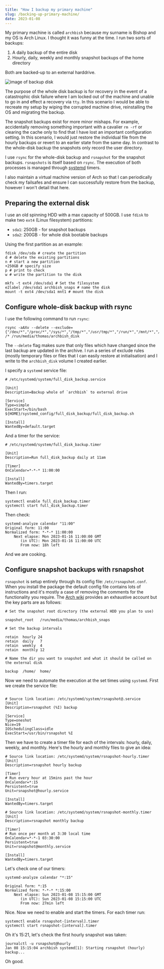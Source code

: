```yaml
---
title: "How I backup my primary machine"
slug: /backing-up-primary-machine/
date: 2023-01-08
---
```


My primary machine is called `archbish` because my surname is Bishop and my OS is Arch Linux. I thought it was funny at the time. I run two sorts of backups:

1. A daily backup of the entire disk
2. Hourly, daily, weekly and monthly snapshot backups of the home directory

Both are backed-up to an external harddrive.

![image of backup disk](img/backup-disk.jpg)

The purpose of the whole disk backup is for recovery in the event of a catastrophic disk failure where I am locked out of the machine and unable to go in and effect a recovery via `tty`. In this scenario I would be able to recreate my setup by wiping the corrupted machine drive, reinstalling the OS and migrating the backup.

The snapshot backups exist for more minor mishaps. For example, accidentally removing something important with a cavalier `rm -rf` or clearing the cache only to find that I have lost an important configuration setting. In this scenario, I would just restore the individual file from the hourly backups or revert to an earlier state from the same day. In contrast to the whole-disk backup the snapshots only record the user directory.

I use `rsync` for the whole-disk backup and `rsnapshot` for the snapshot backups. `rsnapshots` is itself based on `rsync`. The execution of both processes is managed through [systemd](https://en.wikipedia.org/wiki/Systemd) timers.

I also maintain a virtual machine version of Arch so that I can periodically check my failsafes and ensure I can successfully restore from the backup, however I won't detail that here.

## Preparing the external disk

I use an old spinning HDD with a max capacity of 500GB. I use `fdisk` to make two `ext4` (Linux filesystem) partitions:

- `sda1`: 250GB - for snapshot backups
- `sda2`: 200GB - for whole disk bootable backups

Using the first partition as an example:

```
fdisk /dev/sda # create the partition
d # delete the existing partitions
n # start a new partition
+250GB # specify size
p # print to check
w # write the partition to the disk

mkfs -t ext4 /dev/sda1 # Set the filesystem
e2label /dev/sda1 archbish_snaps # name the disk
mount -t ext4 /dev/sda1 mnt1 # mount the disk
```

## Configure whole-disk backup with rsync

I use the following command to run `rsync`:

```
rsync -aAXv --delete --exclude={"/dev/*","/proc/*","/sys/*","/tmp/*","/usr/tmp/*","/run/*","/mnt/*","/media/*","/var/cache/*","/","/lost+found","node_modules"} /* /run/media/thomas/archbish_disk
```

The `--delete` flag makes sure that only files which have changed since the last backup are updated in the archive. I run a series of exclude rules (mostly temporary files or files that I can easily restore at initialisation) and I write to the `archbish_disk` volume I created earlier.

I specify a `systemd` service file:

```
# /etc/systemd/system/full_disk_backup.service

[Unit]
Description=Backup whole of `archbish` to external drive

[Service]
Type=simple
ExecStart=/bin/bash ${HOME}/systemd_config/full_disk_backup/full_disk_backup.sh

[Install]
WantedBy=default.target

```

And a timer for the service:

```
# /etc/systemd/system/full_disk_backup.timer

[Unit]
Description=Run full_disk_backup daily at 11am

[Timer]
OnCalendar=*-*-* 11:00:00

[Install]
WantedBy=timers.target
```

Then I run:

```
systemctl enable full_disk_backup.timer
systemctl start full_disk_backup.timer
```

Then check:

```
systemd-analyze calendar "11:00"
Original form: 11:00
Normalized form: *-*-* 11:00:00
    Next elapse: Mon 2023-01-16 11:00:00 GMT
       (in UTC): Mon 2023-01-16 11:00:00 UTC
       From now: 18h left
```

And we are cooking.

## Configure snapshot backups with rsnapshot

`rsnapshot` is setup entirely through its config file: `/etc/rsnapshot.conf`. When you install the package the default config file contains lots of instructions and it's mostly a case of removing the comments for the functionality you require. The [Arch wiki](https://wiki.archlinux.org/title/rsnapshot) provides an exhaustive account but the key parts are as follows:

```
# Set the snapshot root directory (the external HDD you plan to use)

snapshot_root   /run/media/thomas/archbish_snaps

# Set the backup intervals

retain  hourly 24
retain  daily   7
retain  weekly  4
retain  monthly 12

# Name the dir you want to snapshot and what it should be called on the external disk

backup  /home/  home/
```

Now we need to automate the execution at the set times using `systemd`. First we create the service file:

```

# Source link location: /etc/systemd/system/rsnapshot@.service
[Unit]
Description=rsnapshot (%I) backup

[Service]
Type=oneshot
Nice=19
IOSchedulingClass=idle
ExecStart=/usr/bin/rsnapshot %I
```

Then we have to create a timer file for each of the intervals: hourly, daily, weekly, and monthly. Here's the hourly and monthly files to give an idea:

```
# Source link location: /etc/systemd/system/rsnapshot-hourly.timer
[Unit]
Description=rsnapshot hourly backup

[Timer]
# Run every hour at 15mins past the hour
OnCalendar=*:15
Persistent=true
Unit=rsnapshot@hourly.service

[Install]
WantedBy=timers.target
```

```
# Source link location: /etc/systemd/system/rsnapshot-monthly.timer
[Unit]
Description=rsnapshot monthly backup

[Timer]
# Run once per month at 3:30 local time
OnCalendar=*-*-1 03:30:00
Persistent=true
Unit=rsnapshot@monthly.service

[Install]
WantedBy=timers.target
```

Let's check one of our timers:

```
systemd-analyze calendar "*:15"

Original form: *:15
Normalized form: *-*-* *:15:00
    Next elapse: Sun 2023-01-08 15:15:00 GMT
       (in UTC): Sun 2023-01-08 15:15:00 UTC
       From now: 27min left
```

Nice. Now we need to enable and start the timers. For each timer run:

```
systemctl enable rsnapshot-[interval].timer
systemctl start rsnapshot-[interval].timer
```

Oh it's 15:21, let's check the first hourly snapshot was taken:

```
journalctl -u rsnapshot@hourly
Jan 08 15:15:04 archbish systemd[1]: Starting rsnapshot (hourly) backup...
```

Oh good.
